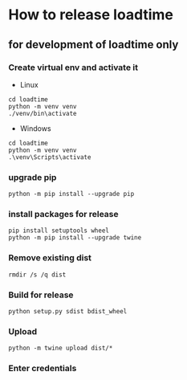 # How to release loadtime 

## for development of loadtime only

### Create virtual env and activate it

- Linux 

```
cd loadtime
python -m venv venv
./venv/bin\activate
```


- Windows

```
cd loadtime
python -m venv venv
.\venv\Scripts\activate
```

### upgrade pip

```
python -m pip install --upgrade pip
```

### install packages for release

```
pip install setuptools wheel
python -m pip install --upgrade twine
```


### Remove existing dist 

```
rmdir /s /q dist
```

### Build for release

```
python setup.py sdist bdist_wheel
```

### Upload

```
python -m twine upload dist/*
```

### Enter credentials

